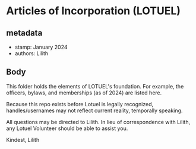# Articles of Incorporation (LOTUEL)

## metadata
+ stamp: January 2024
+ authors: Lilith

## Body

This folder holds the elements of LOTUEL's foundation. For example, the officers, bylaws, and memberships (as of 2024) are listed here.

Because this repo exists before Lotuel is legally recognized, handles/usernames may not reflect current reality, temporally speaking.

All questions may be directed to Lilith. In lieu of correspondence with Lilith, any Lotuel Volunteer should be able to assist you.

Kindest,
Lilith